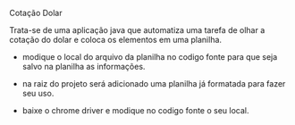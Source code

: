Cotação Dolar

Trata-se de uma aplicação java que automatiza uma tarefa de olhar a cotação do dolar e coloca os elementos em uma planilha.


* modique o local do arquivo da planilha no codigo fonte para que seja salvo na planilha as informações.

* na raiz do projeto será adicionado uma planilha já formatada para fazer seu uso.

* baixe o chrome driver e modique no codigo fonte o seu local.



